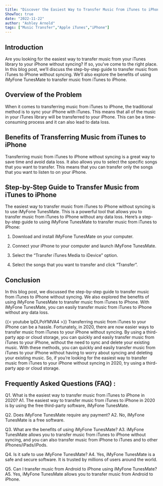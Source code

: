 ```yaml
---
title: "Discover the Easiest Way to Transfer Music from iTunes to iPhone Without Syncing in 2020!"
ShowToc: true 
date: "2022-11-22"
author: "Ashley Arnold" 
tags: ["Music Transfer","Apple iTunes","iPhone"]
---
```

## Introduction

Are you looking for the easiest way to transfer music from your iTunes library to your iPhone without syncing? If so, you’ve come to the right place. In this blog post, we’ll discuss the step-by-step guide to transfer music from iTunes to iPhone without syncing. We’ll also explore the benefits of using iMyFone TunesMate to transfer music from iTunes to iPhone.

## Overview of the Problem

When it comes to transferring music from iTunes to iPhone, the traditional method is to sync your iPhone with iTunes. This means that all of the music in your iTunes library will be transferred to your iPhone. This can be a time-consuming process and it can also lead to data loss.

## Benefits of Transferring Music from iTunes to iPhone

Transferring music from iTunes to iPhone without syncing is a great way to save time and avoid data loss. It also allows you to select the specific songs that you want to transfer. This means that you can transfer only the songs that you want to listen to on your iPhone.

## Step-by-Step Guide to Transfer Music from iTunes to iPhone

The easiest way to transfer music from iTunes to iPhone without syncing is to use iMyFone TunesMate. This is a powerful tool that allows you to transfer music from iTunes to iPhone without any data loss. Here’s a step-by-step guide to using iMyFone TunesMate to transfer music from iTunes to iPhone:

1. Download and install iMyFone TunesMate on your computer.

2. Connect your iPhone to your computer and launch iMyFone TunesMate.

3. Select the “Transfer iTunes Media to iDevice” option.

4. Select the songs that you want to transfer and click “Transfer”.

## Conclusion

In this blog post, we discussed the step-by-step guide to transfer music from iTunes to iPhone without syncing. We also explored the benefits of using iMyFone TunesMate to transfer music from iTunes to iPhone. With iMyFone TunesMate, you can easily transfer music from iTunes to iPhone without any data loss.

{{< youtube IpDLPoYMVA4 >}} 
Transferring music from iTunes to your iPhone can be a hassle. Fortunately, in 2020, there are now easier ways to transfer music from iTunes to your iPhone without syncing. By using a third-party app or cloud storage, you can quickly and easily transfer music from iTunes to your iPhone, without the need to sync and delete your existing music. With these methods, you can quickly and easily transfer music from iTunes to your iPhone without having to worry about syncing and deleting your existing music. So, if you’re looking for the easiest way to transfer music from iTunes to your iPhone without syncing in 2020, try using a third-party app or cloud storage.

## Frequently Asked Questions (FAQ) :
Q1. What is the easiest way to transfer music from iTunes to iPhone in 2020?
A1. The easiest way to transfer music from iTunes to iPhone in 2020 is by using the free third-party software, iMyFone TunesMate.

Q2. Does iMyFone TunesMate require any payment?
A2. No, iMyFone TunesMate is a free software.

Q3. What are the benefits of using iMyFone TunesMate?
A3. iMyFone TunesMate allows you to transfer music from iTunes to iPhone without syncing, and you can also transfer music from iPhone to iTunes and to other iPhones/iPads/iPods.

Q4. Is it safe to use iMyFone TunesMate?
A4. Yes, iMyFone TunesMate is a safe and secure software. It is trusted by millions of users around the world.

Q5. Can I transfer music from Android to iPhone using iMyFone TunesMate?
A5. Yes, iMyFone TunesMate allows you to transfer music from Android to iPhone.


